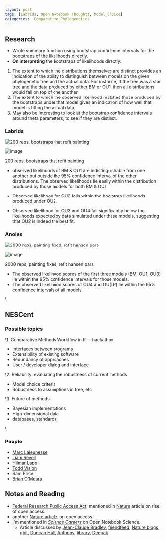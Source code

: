 ```yaml
---
layout: post
tags: [Labrids, Open Notebook Thoughts, Model_Choice]
categories:  Comparative_Phylogenetics
---
```






 





Research
--------

-   Wrote summary function using bootstrap confidence intervals for the
    bootstraps of the likelihoods directly.
-   **On interpreting** the bootstraps of likelihoods directly:

1.  The extent to which the distributions themselves are distinct
    provides an indication of the ability to distinguish between models
    on the given phylogenetic tree and the actual data. For instance, if
    the tree was a star tree and the data produced by either BM or OU1,
    then all distributions would fall on top of one another.
2.  The extent to which the observed likelihood matches those produced
    by the bootstraps under that model gives an indication of how well
    that model is fitting the actual data.
3.  May also be interesting to look at the bootstrap confidence
    intervals around theta parameters, to see if they are distinct.

### Labrids

![200 reps, bootstraps that refit
painting](http://openwetware.org/images/thumb/1/18/Labrids.png/200px-Labrids.png)

![image](/skins/common/images/magnify-clip.png)

200 reps, bootstraps that refit painting

-   observed likelihoods of BM & OU1 are indistinguishable from one
    another but outside the 95% confidence interval of the other
    distributions. The observed likelihoods lie easily within the
    distribution produced by those models for both BM & OU1.

-   Observed likelihood for OU2 falls within the bootstrap likelihoods
    produced under OU2.

-   Observed likelihood for OU3 and OU4 fall significantly below the
    likelihoods expected by data simulated under these models,
    suggesting that OU2 is indeed the best fit.

### Anoles

![2000 reps, painting fixed, refit hansen
pars](http://openwetware.org/images/thumb/2/20/Anoles.png/200px-Anoles.png)

![image](/skins/common/images/magnify-clip.png)

2000 reps, painting fixed, refit hansen pars

-   The observed likelihood scores of the first three models (BM, OU1,
    OU3) lie within the 95% confidence intervals for those models.
-   The observed likelihood scores of OU4 and OU(LP) lie within the 95%
    confidence intervals of all models.

\

NESCent
-------

### Possible topics

\1. Comparative Methods Workflow in R -- hackathon

-   Interfaces between programs
-   Extensibility of existing software
-   Redundancy of approaches
-   User / developer dialog and interface

\2. Reliability: evaluating the robustness of current methods

-   Model choice criteria
-   Robustness to assumptions in tree, etc

\3. Future of methods

-   Bayesian implementations
-   High-dimensional data
-   databases, standards

\

### People

-   [Marc
    Lajeunesse](http://www.nescent.org/science/awards_summary.php?id=66 "http://www.nescent.org/science/awards_summary.php?id=66")
-   [Liam
    Revell](http://www.nescent.org/science/awards_summary.php?id=184 "http://www.nescent.org/science/awards_summary.php?id=184")
-   [Hilmar
    Lapp](http://www.linkedin.com/in/hlapp "http://www.linkedin.com/in/hlapp")
-   [Todd
    Vision](http://visionlab.bio.unc.edu/ "http://visionlab.bio.unc.edu/")
-   Sam Price
-   [Brian
    O'Meara](http://www.brianomeara.info/ "http://www.brianomeara.info/")

Notes and Reading
-----------------

-   [Federal Research Public Access
    Act](http://www.arl.org/sparc/advocacy/frpaa/index.shtml "http://www.arl.org/sparc/advocacy/frpaa/index.shtml"),
    mentioned in
    [Nature](http://www.nature.com/news/2010/100407/full/464822a.html "http://www.nature.com/news/2010/100407/full/464822a.html")
    article on rise of open access.
-   another [Nature
    article](http://www.nature.com/nature/journal/v464/n7290/full/464813a.html "http://www.nature.com/nature/journal/v464/n7290/full/464813a.html").
    on open access.
-   I'm mentioned in [*Science
    Careers*](http://sciencecareers.sciencemag.org/career_magazine/previous_issues/articles/2010_04_09/caredit.a1000036 "http://sciencecareers.sciencemag.org/career_magazine/previous_issues/articles/2010_04_09/caredit.a1000036")
    on Open Notebook Science.
    -   Article discussed by [Jean-Claude
        Bradley](http://usefulchem.blogspot.com/2010/04/scientists-embrace-openness-article-in.html "http://usefulchem.blogspot.com/2010/04/scientists-embrace-openness-article-in.html"),
        [friendfeed](http://bit.ly/aV94bp "http://bit.ly/aV94bp"),
        [Nature
        blogs](http://blogs.nature.com/stories/2590 "http://blogs.nature.com/stories/2590"),
        [qbit](http://timestopsnow.blogspot.com/2010/04/science-moves-toward-becoming-more-open.html "http://timestopsnow.blogspot.com/2010/04/science-moves-toward-becoming-more-open.html"),
        [Duncan
        Hull](http://duncan.hull.name/2010/04/08/ons/ "http://duncan.hull.name/2010/04/08/ons/"),
        [Anthony](http://gradness.blogspot.com/2010/04/kochlab-and-other-labs-in-news.html "http://gradness.blogspot.com/2010/04/kochlab-and-other-labs-in-news.html"),
        [library](https://www.lib.uwo.ca/blogs/digitalscholarly/2010/04/openness-in-sci.html "https://www.lib.uwo.ca/blogs/digitalscholarly/2010/04/openness-in-sci.html"),
        [Deepak](http://mndoci.com/2010/04/09/the-open-guys-hit-the-big-time/ "http://mndoci.com/2010/04/09/the-open-guys-hit-the-big-time/")


